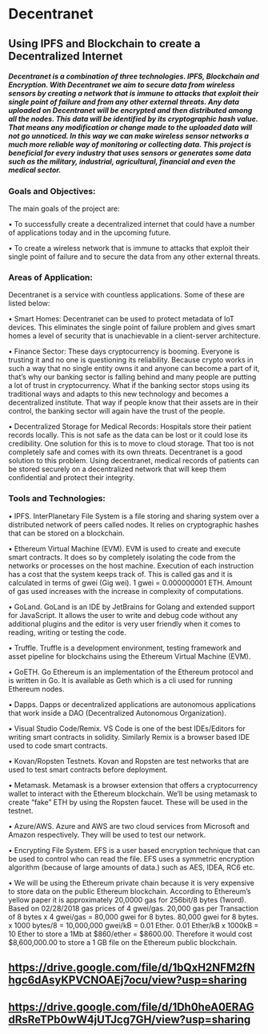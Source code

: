 # Decentranet
## Using IPFS and Blockchain to create a Decentralized Internet
##### Decentranet is a combination of three technologies. IPFS, Blockchain and Encryption. With Decentranet we aim to secure data from wireless sensors by creating a network that is immune to attacks that exploit their single point of failure and from any other external threats. Any data uploaded on Decentranet will be encrypted and then distributed among all the nodes. This data will be identified by its cryptographic hash value. That means any modification or change made to the uploaded data will not go unnoticed. In this way we can make wireless sensor networks a much more reliable way of monitoring or collecting data. This project is beneficial for every industry that uses sensors or generates some data such as the military, industrial, agricultural, financial and even the medical sector.

### Goals and Objectives:
The main goals of the project are:

• To successfully create a decentralized internet that could have a number of applications today and in the upcoming future.

• To create a wireless network that is immune to attacks that exploit their single point of failure and to secure the data from any other external threats.

### Areas of Application:

Decentranet is a service with countless applications. Some of these are listed below:

• Smart Homes: Decentranet can be used to protect metadata of IoT devices. This eliminates the single point of failure problem and gives smart homes a level of security that is unachievable in a client-server architecture.

• Finance Sector: These days cryptocurrency is booming. Everyone is trusting it and no one is questioning its reliability. Because crypto works in such a way that no single entity owns it and anyone can become a part of it, that’s why our banking sector is falling behind and many people are putting a lot of trust in cryptocurrency. What if the banking sector stops using its traditional ways and adapts to this new technology and becomes a decentralized institute. That way if people know that their assets are in their control, the banking sector will again have the trust of the people.

• Decentralized Storage for Medical Records: Hospitals store their patient records locally. This is not safe as the data can be lost or it could lose its credibility. One solution for this is to move to cloud storage. That too is not completely safe and comes with its own threats. Decentranet is a good solution to this problem. Using decentranet, medical records of patients can be stored securely on a decentralized network that will keep them confidential and protect their integrity.

### Tools and Technologies:

• IPFS. InterPlanetary File System is a file storing and sharing system over a distributed network of peers called nodes. It relies on cryptographic hashes that can be stored on a blockchain. 

• Ethereum Virtual Machine (EVM). EVM is used to create and execute smart contracts. It does so by completely isolating the code from the networks or processes on the host machine. Execution of each instruction has a cost that the system keeps track of. This is called gas and it is calculated in terms of gwei (Gig wei). 1 gwei = 0.000000001 ETH. Amount of gas used increases with the increase in complexity of computations.

• GoLand. GoLand is an IDE by JetBrains for Golang and extended support for JavaScript. It allows the user to write and debug code without any additional plugins and the editor is very user friendly when it comes to reading, writing or testing the code. 

• Truffle. Truffle is a development environment, testing framework and asset pipeline for blockchains using the Ethereum Virtual Machine (EVM).

• GoETH. Go Ethereum is an implementation of the Ethereum protocol and is written in Go. It is available as Geth which is a cli used for running Ethereum nodes.

• Dapps. Dapps or decentralized applications are autonomous applications that work inside a DAO (Decentralized Autonomous Organization).

• Visual Studio Code/Remix. VS Code is one of the best IDEs/Editors for writing smart contracts in solidity. Similarly Remix is a browser based IDE used to code smart contracts.

• Kovan/Ropsten Testnets. Kovan and Ropsten are test networks that are used to test smart contracts before deployment.

• Metamask. Metamask is a browser extension that offers a cryptocurrency wallet to interact with the Ethereum blockchain. We’ll be using metamask to create “fake” ETH by using the Ropsten faucet. These will be used in the testnet.

• Azure/AWS. Azure and AWS are two cloud services from Microsoft and Amazon respectively. They will be used to test our network.

• Encrypting File System. EFS is a user based encryption technique that can be used to control who can read the file. EFS uses a symmetric encryption algorithm (because of large amounts of data.) such as AES, IDEA, RC6 etc.

• We will be using the Ethereum private chain because it is very expensive to store data on the public Ethereum blockchain. According to Ethereum’s yellow paper it is approximately 20,0000 gas for 256bit/8 bytes (1word). Based on 02/28/2018 gas prices of 4 gwei/gas. 20,000 gas per Transaction of 8 bytes x 4 gwei/gas = 80,000 gwei for 8 bytes. 80,000 gwei for 8 bytes. x 1000 bytes/8 = 10,000,000 gwei/kB = 0.01 Ether. 0.01 Ether/kB x 1000kB = 10 Ether to store a 1Mb at $860/ether = $8600.00. Therefore it would cost $8,600,000.00 to store a 1 GB file on the Ethereum public blockchain.

## https://drive.google.com/file/d/1bQxH2NFM2fNhgc6dAsyKPVCNOAEj7ocu/view?usp=sharing

## https://drive.google.com/file/d/1Dh0heA0ERAGdRsReTPb0wW4jUTJcg7GH/view?usp=sharing
